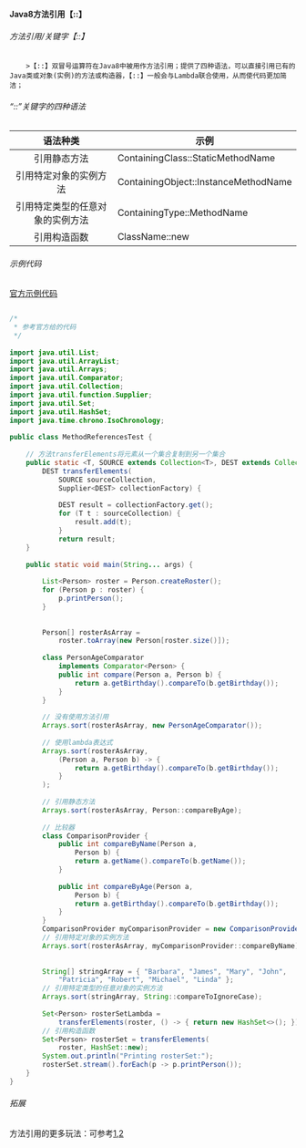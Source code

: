 #### Java8方法引用【::】

###### 方法引用/关键字【::】

		>【::】双冒号运算符在Java8中被用作方法引用；提供了四种语法，可以直接引用已有的Java类或对象(实例)的方法或构造器，【::】一般会与Lambda联合使用，从而使代码更加简洁；

###### “::”关键字的四种语法

|             语法种类             | 示例                                 |
| :------------------------------: | ------------------------------------ |
|           引用静态方法           | ContainingClass::StaticMethodName    |
|      引用特定对象的实例方法      | ContainingObject::InstanceMethodName |
| 引用特定类型的任意对象的实例方法 | ContainingType::MethodName           |
|           引用构造函数           | ClassName::new                       |

###### 示例代码

[官方示例代码](https://docs.oracle.com/javase/tutorial/displayCode.html?code=https://docs.oracle.com/javase/tutorial/java/javaOO/examples/MethodReferencesTest.java)

```Java

/*
 * 参考官方给的代码
 */
  
import java.util.List;
import java.util.ArrayList;
import java.util.Arrays;
import java.util.Comparator;
import java.util.Collection;
import java.util.function.Supplier;
import java.util.Set;
import java.util.HashSet;
import java.time.chrono.IsoChronology;
 
public class MethodReferencesTest {
     
    // 方法transferElements将元素从一个集合复制到另一个集合
    public static <T, SOURCE extends Collection<T>, DEST extends Collection<T>>
        DEST transferElements(
            SOURCE sourceCollection,
            Supplier<DEST> collectionFactory) {
         
            DEST result = collectionFactory.get();
            for (T t : sourceCollection) {
                result.add(t);
            }
            return result;
    }  
       
    public static void main(String... args) {
 
        List<Person> roster = Person.createRoster();        
        for (Person p : roster) {
            p.printPerson();
        }
      
         
        Person[] rosterAsArray = 
            roster.toArray(new Person[roster.size()]);
         
        class PersonAgeComparator
            implements Comparator<Person> {
            public int compare(Person a, Person b) {
                return a.getBirthday().compareTo(b.getBirthday());
            }
        }
         
        // 没有使用方法引用
        Arrays.sort(rosterAsArray, new PersonAgeComparator());
         
        // 使用lambda表达式
        Arrays.sort(rosterAsArray,
            (Person a, Person b) -> {
                return a.getBirthday().compareTo(b.getBirthday());
            }
        );
         
        // 引用静态方法
        Arrays.sort(rosterAsArray, Person::compareByAge);
         
        // 比较器
        class ComparisonProvider {
            public int compareByName(Person a,
                Person b) {
                return a.getName().compareTo(b.getName());
            }
         
            public int compareByAge(Person a,
                Person b) {
                return a.getBirthday().compareTo(b.getBirthday());
            }
        }
        ComparisonProvider myComparisonProvider = new ComparisonProvider();
        // 引用特定对象的实例方法
        Arrays.sort(rosterAsArray, myComparisonProvider::compareByName);
         
        
        String[] stringArray = { "Barbara", "James", "Mary", "John",
            "Patricia", "Robert", "Michael", "Linda" };
        // 引用特定类型的任意对象的实例方法
        Arrays.sort(stringArray, String::compareToIgnoreCase);
 
        Set<Person> rosterSetLambda =
            transferElements(roster, () -> { return new HashSet<>(); });
        // 引用构造函数
        Set<Person> rosterSet = transferElements(
            roster, HashSet::new);
        System.out.println("Printing rosterSet:");
        rosterSet.stream().forEach(p -> p.printPerson());
    }
}

```

###### 拓展

方法引用的更多玩法：可参考[1](https://blog.csdn.net/lsmsrc/article/details/41747159),[2](https://blog.csdn.net/zhoufanyang_china/article/details/87798829?utm_medium=distribute.pc_relevant_t0.none-task-blog-BlogCommendFromMachineLearnPai2-1.nonecase&depth_1-utm_source=distribute.pc_relevant_t0.none-task-blog-BlogCommendFromMachineLearnPai2-1.nonecase)

